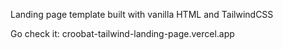Landing page template built with vanilla HTML and TailwindCSS

Go check it: croobat-tailwind-landing-page.vercel.app
